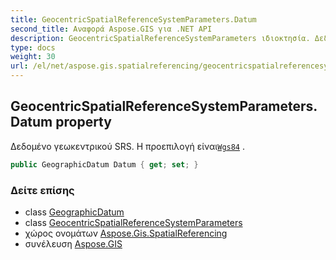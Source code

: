 ```yaml
---
title: GeocentricSpatialReferenceSystemParameters.Datum
second_title: Αναφορά Aspose.GIS για .NET API
description: GeocentricSpatialReferenceSystemParameters ιδιοκτησία. Δεδομένο γεωκεντρικού SRS. Η προεπιλογή είναιWgs84 .
type: docs
weight: 30
url: /el/net/aspose.gis.spatialreferencing/geocentricspatialreferencesystemparameters/datum/
---
```

## GeocentricSpatialReferenceSystemParameters.Datum property

Δεδομένο γεωκεντρικού SRS. Η προεπιλογή είναι[`Wgs84`](../../geographicdatum/wgs84/) .

```csharp
public GeographicDatum Datum { get; set; }
```

### Δείτε επίσης

* class [GeographicDatum](../../geographicdatum/)
* class [GeocentricSpatialReferenceSystemParameters](../)
* χώρος ονομάτων [Aspose.Gis.SpatialReferencing](../../geocentricspatialreferencesystemparameters/)
* συνέλευση [Aspose.GIS](../../../)


